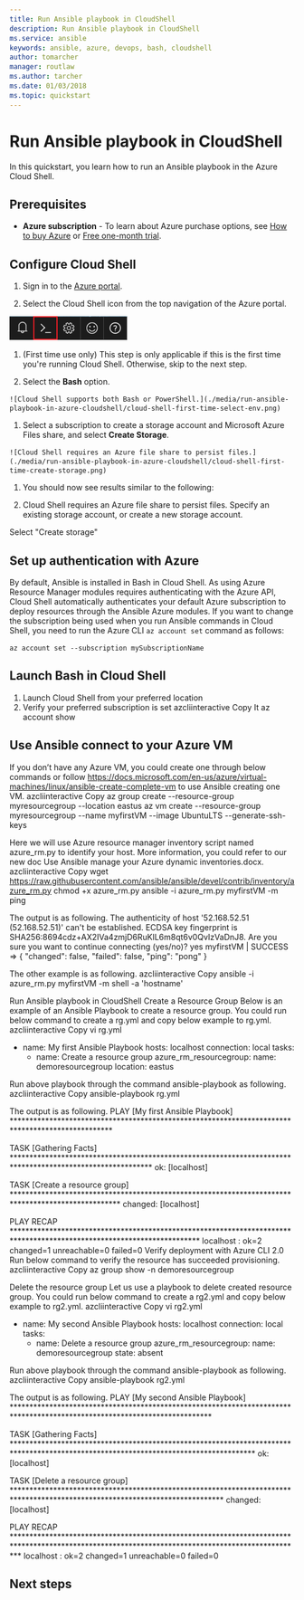 ```yaml
---
title: Run Ansible playbook in CloudShell
description: Run Ansible playbook in CloudShell
ms.service: ansible
keywords: ansible, azure, devops, bash, cloudshell
author: tomarcher
manager: routlaw
ms.author: tarcher
ms.date: 01/03/2018
ms.topic: quickstart
---
```


# Run Ansible playbook in CloudShell

In this quickstart, you learn how to run an Ansible playbook in the Azure Cloud Shell.

## Prerequisites

- **Azure subscription** - To learn about Azure purchase options, see [How to buy Azure](https://azure.microsoft.com/pricing/purchase-options/) or [Free one-month trial](https://azure.microsoft.com/pricing/free-trial/).

## Configure Cloud Shell

1. Sign in to the [Azure portal](http://go.microsoft.com/fwlink/p/?LinkID=525040).

1. Select the Cloud Shell icon from the top navigation of the Azure portal.

  ![Select the Cloud Shell icon to run Bash commands against Azure from your favorite browser.](./media/run-ansible-playbook-in-azure-cloudshell/cloud-shell-icon.png)

1. (First time use only) This step is only applicable if this is the first time you're running Cloud Shell. Otherwise, skip to the next step.

  1. Select the **Bash** option.

    ![Cloud Shell supports both Bash or PowerShell.](./media/run-ansible-playbook-in-azure-cloudshell/cloud-shell-first-time-select-env.png)

  1. Select a subscription to create a storage account and Microsoft Azure Files share, and select **Create Storage**.

    ![Cloud Shell requires an Azure file share to persist files.](./media/run-ansible-playbook-in-azure-cloudshell/cloud-shell-first-time-create-storage.png)

  1. You should now see results similar to the following:

  

  


  1. Cloud Shell requires an Azure file share to persist files. Specify an existing storage account, or create a new storage account. 

Select "Create storage"










## Set up authentication with Azure
By default, Ansible is installed in Bash in Cloud Shell. As using Azure Resource Manager modules requires authenticating with the Azure API, Cloud Shell automatically authenticates your default Azure subscription to deploy resources through the Ansible Azure modules. If you want to change the subscription being used when you run Ansible commands in Cloud Shell, you need to run the Azure CLI `az account set` command as follows:

```cli
az account set --subscription mySubscriptionName
```

## Launch Bash in Cloud Shell

1.	Launch Cloud Shell from your preferred location
2.	Verify your preferred subscription is set
azcliinteractive Copy It 
az account show

## Use Ansible connect to your Azure VM
If you don’t have any Azure VM, you could create one through below commands or follow https://docs.microsoft.com/en-us/azure/virtual-machines/linux/ansible-create-complete-vm to use Ansible creating one VM. 
azcliinteractive Copy 
az group create --resource-group myresourcegroup --location eastus
az vm create --resource-group myresourcegroup --name myfirstVM --image UbuntuLTS --generate-ssh-keys

Here we will use Azure resource manager inventory script named azure_rm.py to identify your host. More information, you could refer to our new doc Use Ansible manage your Azure dynamic inventories.docx.
azcliinteractive Copy 
wget https://raw.githubusercontent.com/ansible/ansible/devel/contrib/inventory/azure_rm.py
chmod +x azure_rm.py
ansible -i azure_rm.py myfirstVM -m ping

The output is as following. 
The authenticity of host '52.168.52.51 (52.168.52.51)' can't be established.
ECDSA key fingerprint is SHA256:8694cdz+AX2IVa4zmjD6RuKlL6m8qt6v0QvIzVaDnJ8.
Are you sure you want to continue connecting (yes/no)? yes
myfirstVM | SUCCESS => {
    "changed": false,
    "failed": false,
    "ping": "pong"
}

The other example is as following. 
azcliinteractive Copy 
ansible -i azure_rm.py myfirstVM -m shell -a 'hostname'

Run Ansible playbook in CloudShell
Create a Resource Group
Below is an example of an Ansible Playbook to create a resource group. You could run below command to create a rg.yml and copy below example to rg.yml. 
azcliinteractive Copy 
vi rg.yml
- name: My first Ansible Playbook
  hosts: localhost
  connection: local
  tasks:
  - name: Create a resource group
    azure_rm_resourcegroup:
        name: demoresourcegroup
        location: eastus

Run above playbook through the command ansible-playbook as following.
azcliinteractive Copy 
ansible-playbook rg.yml

 The output is as following. 
PLAY [My first Ansible Playbook] *************************************************************************************************

TASK [Gathering Facts] ***********************************************************************************************************
ok: [localhost]

TASK [Create a resource group] ***************************************************************************************************
changed: [localhost]

PLAY RECAP ***********************************************************************************************************************
localhost                  : ok=2    changed=1    unreachable=0    failed=0
Verify deployment with Azure CLI 2.0
Run below command to verify the resource has succeeded provisioning. 
azcliinteractive Copy 
az group show -n demoresourcegroup

Delete the resource group
Let us use a playbook to delete created resource group. You could run below command to create a rg2.yml and copy below example to rg2.yml. 
azcliinteractive Copy 
vi rg2.yml

- name: My second Ansible Playbook
  hosts: localhost
  connection: local
  tasks:
  - name: Delete a resource group
    azure_rm_resourcegroup:
        name: demoresourcegroup
        state: absent

Run above playbook through the command ansible-playbook as following.
azcliinteractive Copy 
ansible-playbook rg2.yml

The output is as following. 
PLAY [My second Ansible Playbook] **************************************************************************************************************************

TASK [Gathering Facts] *************************************************************************************************************************************
ok: [localhost]

TASK [Delete a resource group] *****************************************************************************************************************************
changed: [localhost]

PLAY RECAP *************************************************************************************************************************************************
localhost                  : ok=2    changed=1    unreachable=0    failed=0


## Next steps
